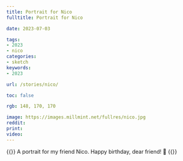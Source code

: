 ```yaml
---
title: Portrait for Nico
fulltitle: Portrait for Nico

date: 2023-07-03

tags:
- 2023
- nico
categories:
- sketch
keywords:
- 2023

url: /stories/nico/

toc: false

rgb: 148, 170, 170

image: https://images.millmint.net/fullres/nico.jpg
reddit:
print:
video:
---
```

{{<hint caption>}}
A portrait for my friend Nico. Happy birthday, dear friend! 🌺
{{</hint>}}

